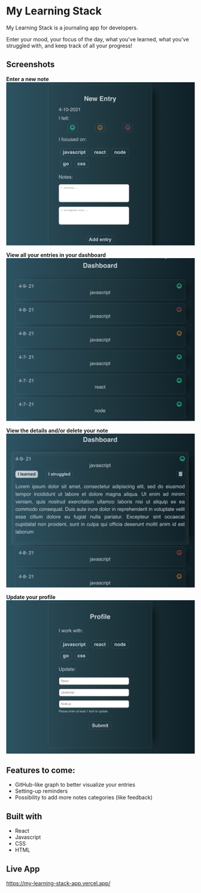 # My Learning Stack
My Learning Stack is a journaling app for developers.

Enter your mood, your focus of the day,
what you've learned, what you've struggled with,
and keep track of all your progress!

## Screenshots


**Enter a new note**
![new-entry-view](screenshots/new-entry-view.png)

**View all your entries in your dashboard**
![dashboard](screenshots/dashboard-view.png)


**View the details and/or delete your note**
![entry-view](screenshots/entry-view.png)

**Update your profile**
![profile-view](screenshots/profile-view.png)


## Features to come:
* GitHub-like graph to better visualize your entries
* Setting-up reminders 
* Possibility to add more notes categories (like feedback)


## Built with
* React
* Javascript
* CSS
* HTML

## Live App
https://my-learning-stack-app.vercel.app/
